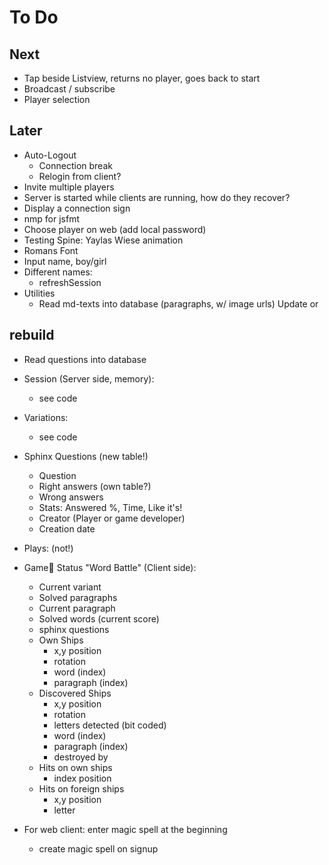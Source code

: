 # To Do

## Next
* Tap beside Listview, returns no player, goes back to start
* Broadcast / subscribe
* Player selection

## Later
* Auto-Logout
	* Connection break
	* Relogin from client?
* Invite multiple players
* Server is started while clients are running, how do they recover?
* Display a connection sign
* nmp for jsfmt
* Choose player on web (add local password)
* Testing Spine: Yaylas Wiese animation
* Romans Font
* Input name, boy/girl
* Different names:
	* refreshSession
* Utilities
	* Read md-texts into database (paragraphs, w/ image urls) Update or 


## rebuild 
* Read questions into database
* Session (Server side, memory):
	* see code 
* Variations: 
	* see code
* Sphinx Questions (new table!)
	* Question
	* Right answers (own table?)
	* Wrong answers
	* Stats: Answered %, Time, Like it's!
	* Creator (Player or game developer)
	* Creation date
* Plays: (not!)
* Game Status "Word Battle" (Client side):
	* Current variant
	* Solved paragraphs
	* Current paragraph
	* Solved words (current score)
	* sphinx questions
	* Own Ships
		* x,y position
		* rotation
		* word (index)
		* paragraph (index)
	* Discovered Ships
		* x,y position
		* rotation
		* letters detected (bit coded)
		* word (index)
		* paragraph (index)
		* destroyed by
	* Hits on own ships
		* index position
	* Hits on foreign ships
		* x,y position
		* letter

* For web client: enter magic spell at the beginning
	* create magic spell on signup